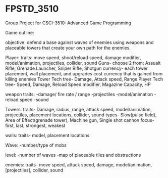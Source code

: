 # FPSTD_3510
Group Project for CSCI-3510: Advanced Game Programming

Game outline:

objective: defend a base against waves of enemies using weapons and placeable towers that create your own path for the enemies.

Player:
traits: move speed, shoot/reload speed, damage modifier, model/animation, projectiles, collider, sound
Guns- choose 2 from: Assualt Rifle, Grenade Launcher, Sniper Rifle, Shotgun
currency- each tower placement, wall placement, and upgrades cost currency that is gained from killing enemies
Tower Tech tree- Damage, Attack speed, Range
Player Tech tree- Speed, Damage, Reload Speed modifier, Magazine Capacity, HP

weapon traits:
-damage/ fire rate / range
-projectiles
-model/animation
-reload speed
-sound

Towers:
traits- Damage, radius, range, attack speed, model/animation, projectiles, placement locations, collider, sound
types- Slow(pulse field), Area of Effect(grenade tower), Machine gun, Single shot cannon
focus- first, last, strongest, weakest

walls:
traits- model, placement locations

Wave:
-number/type of mobs

level:
-number of waves
-map of placeable tiles and obstructions


enemies:
traits- move speed, attack speed, damage, model/animation, [projectiles], collider, sound
